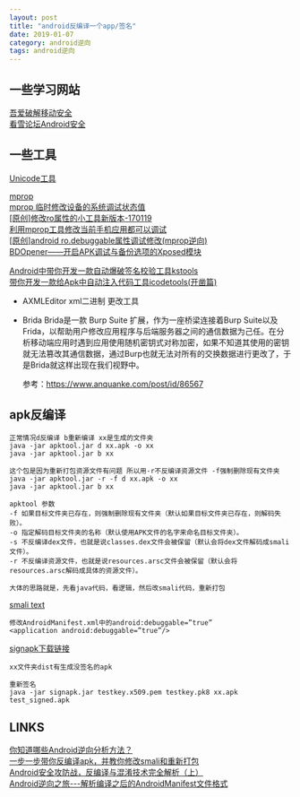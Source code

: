 ```yaml
---
layout: post
title: "android反编译一个app/签名"
date: 2019-01-07
category: android逆向
tags: android逆向
---
```

## 一些学习网站

[吾爱破解移动安全](https://www.52pojie.cn/forum-65-1.html)  
[看雪论坛Android安全](https://bbs.pediy.com/forum-161.htm)  

## 一些工具

[Unicode工具](http://tool.chinaz.com/tools/unicode.aspx)  


[mprop](https://github.com/wpvsyou/mprop)  
[mprop 临时修改设备的系统调试状态值](https://pan.baidu.com/s/1ZfYCq-zHdAq-KUa1BkJ6bg)  
[[原创]修改ro属性的小工具新版本-170119](https://bbs.pediy.com/thread-215311.htm)  
[利用mprop工具修改当前手机应用都可以调试](https://www.jianshu.com/p/e540f34cec07)  
[[原创]android ro.debuggable属性调试修改(mprop逆向)](https://bbs.pediy.com/thread-246081.htm)  
[BDOpener——开启APK调试与备份选项的Xposed模块](https://security.tencent.com/index.php/opensource/detail/17)  


[Android中带你开发一款自动爆破签名校验工具kstools](https://blog.csdn.net/jiangwei0910410003/article/details/70483088)  
[带你开发一款给Apk中自动注入代码工具icodetools(开凿篇)](https://blog.csdn.net/jiangwei0910410003/article/details/53386071)  

- AXMLEditor xml二进制 更改工具
- Brida
	Brida是一款 Burp Suite 扩展，作为一座桥梁连接着Burp Suite以及Frida，以帮助用户修改应用程序与后端服务器之间的通信数据为己任。在分析移动端应用时遇到应用使用随机密钥式对称加密，如果不知道其使用的密钥就无法篡改其通信数据，通过Burp也就无法对所有的交换数据进行更改了，于是Brida就这样出现在我们视野中。

	参考：https://www.anquanke.com/post/id/86567

## apk反编译
	
	正常情况d反编译 b重新编译 xx是生成的文件夹
	java -jar apktool.jar d xx.apk -o xx
	java -jar apktool.jar b xx

	这个包是因为重新打包资源文件有问题 所以用-r不反编译资源文件 -f强制删除现有文件夹
	java -jar apktool.jar -r -f d xx.apk -o xx 
	java -jar apktool.jar b xx 

	apktool 参数
	-f 如果目标文件夹已存在，则强制删除现有文件夹（默认如果目标文件夹已存在，则解码失败）。
	-o 指定解码目标文件夹的名称（默认使用APK文件的名字来命名目标文件夹）。
	-s 不反编译dex文件，也就是说classes.dex文件会被保留（默认会将dex文件解码成smali文件）。
	-r 不反编译资源文件，也就是说resources.arsc文件会被保留（默认会将resources.arsc解码成具体的资源文件）。

	大体的思路就是，先看java代码，看逻辑，然后改smali代码，重新打包

[smali text](https://tea9.xyz/2019/01/21/android_smali_text.html)  

	修改AndroidManifest.xml中的android:debuggable=”true”
	<application android:debuggable=”true”/>

[signapk下载链接](https://github.com/as0ler/Android-Tools/tree/master/Autosign/Auto-Sign)  

	xx文件夹dist有生成没签名的apk

	重新签名
	java -jar signapk.jar testkey.x509.pem testkey.pk8 xx.apk test_signed.apk


## LINKS

[你知道哪些Android逆向分析方法？](https://pockr.org/activity/detail?activity_no=act_0e6b60b83ec0357bce)  
[一步一步带你反编译apk，并教你修改smali和重新打包](https://blog.csdn.net/sxk874890728/article/details/80486223)  
[Android安全攻防战，反编译与混淆技术完全解析（上）](https://blog.csdn.net/guolin_blog/article/details/49738023)  
[Android逆向之旅---解析编译之后的AndroidManifest文件格式](https://blog.csdn.net/jiangwei0910410003/article/details/50568487)  
